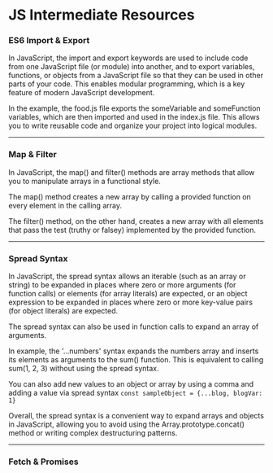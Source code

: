 # JS Intermediate Resources

### ES6 Import & Export

In JavaScript, the import and export keywords are used to include code from one JavaScript file (or module) into another, and to export variables, functions, or objects from a JavaScript file so that they can be used in other parts of your code. This enables modular programming, which is a key feature of modern JavaScript development.

In the example, the food.js file exports the someVariable and someFunction variables, which are then imported and used in the index.js file. This allows you to write reusable code and organize your project into logical modules.

---

<h3>Map & Filter</h3>

In JavaScript, the map() and filter() methods are array methods that allow you to manipulate arrays in a functional style.

The map() method creates a new array by calling a provided function on every element in the calling array.

The filter() method, on the other hand, creates a new array with all elements that pass the test (truthy or falsey) implemented by the provided function.

---

### Spread Syntax

In JavaScript, the spread syntax allows an iterable (such as an array or string) to be expanded in places where zero or more arguments (for function calls) or elements (for array literals) are expected, or an object expression to be expanded in places where zero or more key-value pairs (for object literals) are expected.

The spread syntax can also be used in function calls to expand an array of arguments.

In example, the '...numbers' syntax expands the numbers array and inserts its elements as arguments to the sum() function. This is equivalent to calling sum(1, 2, 3) without using the spread syntax.

You can also add new values to an object or array by using a comma and adding a value via spread syntax `const sampleObject = {...blog, blogVar: 1} `

Overall, the spread syntax is a convenient way to expand arrays and objects in JavaScript, allowing you to avoid using the Array.prototype.concat() method or writing complex destructuring patterns.

--- 

### Fetch & Promises 


